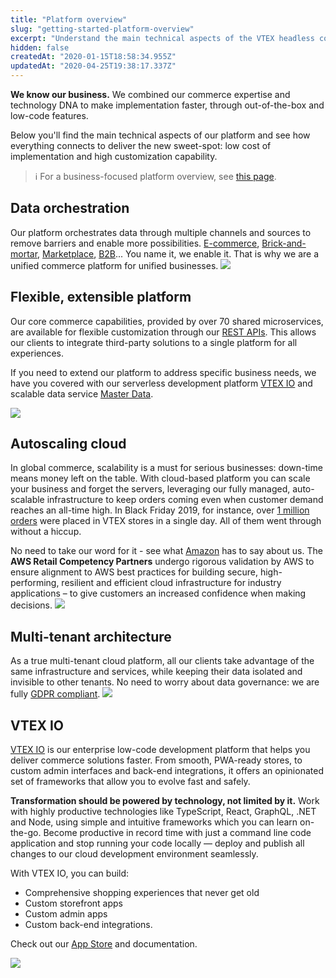 ```yaml
---
title: "Platform overview"
slug: "getting-started-platform-overview"
excerpt: "Understand the main technical aspects of the VTEX headless commerce platform"
hidden: false
createdAt: "2020-01-15T18:58:34.955Z"
updatedAt: "2020-04-25T19:38:17.337Z"
---
```


**We know our business.** We combined our commerce expertise and technology DNA to make implementation faster, through out-of-the-box and low-code features.

Below you'll find the main technical aspects of our platform and see how everything connects to deliver the new sweet-spot: low cost of implementation and high customization capability.

> ℹ️ For a business-focused platform overview, see [this page](https://vtex.com/us-en/platform-overview).

## Data orchestration

Our platform orchestrates data through multiple channels and sources to remove barriers and enable more possibilities. <a href="https://vtex.com/us-en/digital-commerce/" target="_blank">E-commerce</a>, <a href="https://vtex.com/us-en/instore/" target="_blank">Brick-and-mortar</a>,  <a href="https://vtex.com/us-en/marketplace/" target="_blank">Marketplace</a>, <a href="https://vtex.com/us-en/b2b/" target="_blank">B2B</a>... You name it, we enable it. That is why we are a unified commerce platform for unified businesses.
![](https://cdn.jsdelivr.net/gh/vtexdocs/dev-portal-content@main/docs/guides/Getting%20Started/getting-started/getting-started-platform-overview-0_19.png)

## Flexible, extensible platform

Our core commerce capabilities, provided by over 70 shared microservices, are available for flexible customization through our <a href="https://developers.vtex.com/docs/guides/getting-started-list-of-rest-apis" target="_blank">REST APIs</a>. This allows our clients to integrate third-party solutions to a single platform for all experiences.

If you need to extend our platform to address specific business needs, we have you covered with our serverless development platform [VTEX IO](https://developers.vtex.com/docs/guides/vtex-io-documentation-what-is-vtex-io) and scalable data service [Master Data](https://developers.vtex.com/docs/guides/master-data-api).

![](https://cdn.jsdelivr.net/gh/vtexdocs/dev-portal-content@main/docs/guides/Getting%20Started/getting-started/getting-started-platform-overview-1_27.png)

## Autoscaling cloud

In global commerce, scalability is a must for serious businesses: down-time means money left on the table. With cloud-based platform you can scale your business and forget the servers, leveraging our fully managed, auto-scalable infrastructure to keep orders coming even when customer demand reaches an all-time high. In Black Friday 2019, for instance, over [1 million orders](https://vtex.com/us-en/one-million-orders/) were placed in VTEX stores in a single day. All of them went through without a hiccup.

No need to take our word for it - see what [Amazon](https://aws.amazon.com/retail/partner-solutions/?partner-solutions-cards.sort-by=item.additionalFields.partnerName&partner-solutions-cards.sort-order=asc&partner-solutions-cards.q=vtex&partner-solutions-cards.q_operator=AND#Find_AWS_Retail_Competency_Partners) has to say about us. The **AWS Retail Competency Partners** undergo rigorous validation by AWS to ensure alignment to AWS best practices for building secure, high-performing, resilient and efficient cloud infrastructure for industry applications – to give customers an increased confidence when making decisions.
![](https://cdn.jsdelivr.net/gh/vtexdocs/dev-portal-content@main/docs/guides/Getting%20Started/getting-started/getting-started-platform-overview-2_34.png)

## Multi-tenant architecture

As a true multi-tenant cloud platform, all our clients take advantage of the same infrastructure and services, while keeping their data isolated and invisible to other tenants. No need to worry about data governance: we are fully [GDPR compliant](https://compliance.vtex.com/gdpr/).
![](https://cdn.jsdelivr.net/gh/vtexdocs/dev-portal-content@main/docs/guides/Getting%20Started/getting-started/getting-started-platform-overview-3_39.png)

## VTEX IO

[VTEX IO](https://vtex.io) is our enterprise low-code development platform that helps you deliver commerce solutions faster. From smooth, PWA-ready stores, to custom admin interfaces and back-end integrations, it offers an opinionated set of frameworks that allow you to evolve fast and safely.

**Transformation should be powered by technology, not limited by it.** Work with highly productive technologies like TypeScript, React, GraphQL, .NET and Node, using simple and intuitive frameworks which you can learn on-the-go. Become productive in record time with just a command line code application and stop running your code locally — deploy and publish all changes to our cloud development environment seamlessly.

With VTEX IO, you can build:

- Comprehensive shopping experiences that never get old
- Custom storefront apps
- Custom admin apps
- Custom back-end integrations.

Check out our [App Store](https://apps.vtex.com) and documentation.

![](https://cdn.jsdelivr.net/gh/vtexdocs/dev-portal-content@main/docs/guides/Getting%20Started/getting-started/getting-started-platform-overview-4_56.png)
